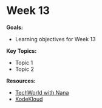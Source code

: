 # Week 13

**Goals:**
- Learning objectives for Week 13

**Key Topics:**
- Topic 1
- Topic 2

**Resources:**
- [TechWorld with Nana](https://www.youtube.com/c/TechWorldwithNana)
- [KodeKloud](https://kodekloud.com/)
